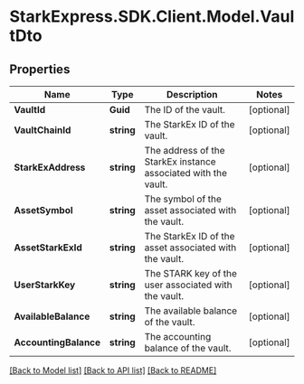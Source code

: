 # StarkExpress.SDK.Client.Model.VaultDto

## Properties

Name | Type | Description | Notes
------------ | ------------- | ------------- | -------------
**VaultId** | **Guid** | The ID of the vault. | [optional] 
**VaultChainId** | **string** | The StarkEx ID of the vault. | [optional] 
**StarkExAddress** | **string** | The address of the StarkEx instance associated with the vault. | [optional] 
**AssetSymbol** | **string** | The symbol of the asset associated with the vault. | [optional] 
**AssetStarkExId** | **string** | The StarkEx ID of the asset associated with the vault. | [optional] 
**UserStarkKey** | **string** | The STARK key of the user associated with the vault. | [optional] 
**AvailableBalance** | **string** | The available balance of the vault. | [optional] 
**AccountingBalance** | **string** | The accounting balance of the vault. | [optional] 

[[Back to Model list]](../README.md#documentation-for-models) [[Back to API list]](../README.md#documentation-for-api-endpoints) [[Back to README]](../README.md)

